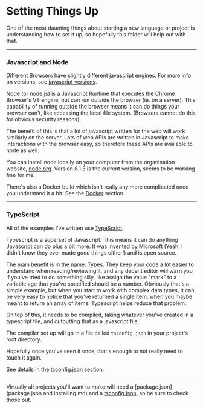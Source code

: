 # Setting Things Up
One of the most daunting things about starting a new language or project is understanding how to set it up, so hopefully this folder will help out with that.

<hr>

### Javascript and Node

Different Browsers have slightly different javascript engines. For more info on versions, see [javascript versions](../General%20Javascript%20Concepts/javascript-versions.md).

Node (or node.js) is a Javascript Runtime that executes the Chrome Browser's V8 engine, but can run outside the browser (ie. on a server).
This capability of running outside the browser means it can do things your browser can't, like accessing the local file system. (Browsers cannot do this for obvious security reasons).

The benefit of this is that a lot of javascript written for the web will work similarly on the server. Lots of web APIs are written in Javascript to make interactions with the browser easy, so therefore these APIs are available to node as well.

You can install node locally on your computer from the organisation website, [node.org](https://nodejs.org/en/). Version 8.1.3 is the current version, seems to be working fine for me.

There's also a Docker build which isn't really any more complicated once you understand it a bit. See the [Docker](./Docker.md) section.

<hr>

### TypeScript

All of the examples I've written use [TypeScript](https://www.typescriptlang.org).

Typescript is a superset of Javascript. This means it can do anything Javascript can do plus a bit more. It was invented by Microsoft (Yeah, I didn't know they ever made good things either!) and is open source.

The main benefit is in the name: Types.
They keep your code a lot easier to understand when reading/reviewing it,
and any decent editor will warn you if you've tried to do something silly,
like assign the value "mark" to a variable age that you've specified should be a number.
Obviously that's a simple example, but when you start to work with complex data types, it can be very easy to notice that you've returned a single item, when you maybe meant to return an array of items. Typescript helps reduce that problem.

On top of this, it needs to be compiled, taking whatever you've created in a typescript file, and outputting that as a javascript file.

The compiler set up will go in a file called `tsconfig.json` in your project's root directory.

Hopefully once you've seen it once, that's enough to not really need to touch it again.

See details in the [tsconfig.json](./tsconfig.json.md) section.

<hr>

Virtually all projects you'll want to make will need a [package.json](package.json and installing.md) and a [tsconfig.json](./tsconfig.json.md), so be sure to check those out.

